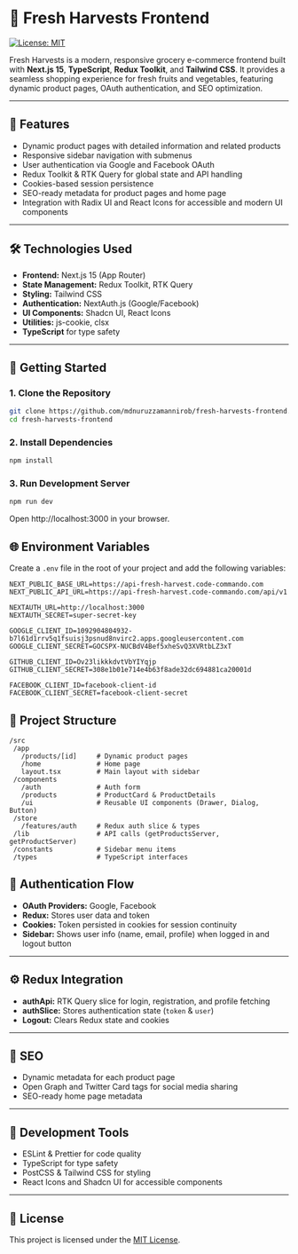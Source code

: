 # 🌿 Fresh Harvests Frontend

[![License: MIT](https://img.shields.io/badge/License-MIT-yellow.svg)](https://opensource.org/licenses/MIT)

Fresh Harvests is a modern, responsive grocery e-commerce frontend built with **Next.js 15**, **TypeScript**, **Redux Toolkit**, and **Tailwind CSS**. It provides a seamless shopping experience for fresh fruits and vegetables, featuring dynamic product pages, OAuth authentication, and SEO optimization.

---

## 📌 Features

- Dynamic product pages with detailed information and related products
- Responsive sidebar navigation with submenus
- User authentication via Google and Facebook OAuth
- Redux Toolkit & RTK Query for global state and API handling
- Cookies-based session persistence
- SEO-ready metadata for product pages and home page
- Integration with Radix UI and React Icons for accessible and modern UI components

---

## 🛠️ Technologies Used

- **Frontend:** Next.js 15 (App Router)
- **State Management:** Redux Toolkit, RTK Query
- **Styling:** Tailwind CSS
- **Authentication:** NextAuth.js (Google/Facebook)
- **UI Components:** Shadcn UI, React Icons
- **Utilities:** js-cookie, clsx
- **TypeScript** for type safety

---

## 🚀 Getting Started

### 1. Clone the Repository

```bash
git clone https://github.com/mdnuruzzamannirob/fresh-harvests-frontend.git
cd fresh-harvests-frontend
```

### 2. Install Dependencies

```bash
npm install
```

### 3. Run Development Server

```bash
npm run dev
```

Open http://localhost:3000
in your browser.

## 🌐 Environment Variables

Create a `.env` file in the root of your project and add the following variables:

```env
NEXT_PUBLIC_BASE_URL=https://api-fresh-harvest.code-commando.com
NEXT_PUBLIC_API_URL=https://api-fresh-harvest.code-commando.com/api/v1

NEXTAUTH_URL=http://localhost:3000
NEXTAUTH_SECRET=super-secret-key

GOOGLE_CLIENT_ID=1092904804932-b7l61d1rrv5q1fsuisj3psnud8nvirc2.apps.googleusercontent.com
GOOGLE_CLIENT_SECRET=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

GITHUB_CLIENT_ID=Ov23likkkdvtVbYIYqjp
GITHUB_CLIENT_SECRET=308e1b01e714e4b63f8ade32dc694881ca20001d

FACEBOOK_CLIENT_ID=facebook-client-id
FACEBOOK_CLIENT_SECRET=facebook-client-secret
```

## 📁 Project Structure

```
/src
 /app
   /products/[id]     # Dynamic product pages
   /home              # Home page
   layout.tsx         # Main layout with sidebar
 /components
   /auth              # Auth form
   /products          # ProductCard & ProductDetails
   /ui                # Reusable UI components (Drawer, Dialog, Button)
 /store
   /features/auth     # Redux auth slice & types
 /lib                 # API calls (getProductsServer, getProductServer)
 /constants           # Sidebar menu items
 /types               # TypeScript interfaces
```

## 🔑 Authentication Flow

- **OAuth Providers:** Google, Facebook
- **Redux:** Stores user data and token
- **Cookies:** Token persisted in cookies for session continuity
- **Sidebar:** Shows user info (name, email, profile) when logged in and logout button

---

## ⚙️ Redux Integration

- **authApi:** RTK Query slice for login, registration, and profile fetching
- **authSlice:** Stores authentication state (`token` & `user`)
- **Logout:** Clears Redux state and cookies

---

## 📄 SEO

- Dynamic metadata for each product page
- Open Graph and Twitter Card tags for social media sharing
- SEO-ready home page metadata

---

## 🧪 Development Tools

- ESLint & Prettier for code quality
- TypeScript for type safety
- PostCSS & Tailwind CSS for styling
- React Icons and Shadcn UI for accessible components

---

## 📄 License

This project is licensed under the [MIT License](https://opensource.org/licenses/MIT).
